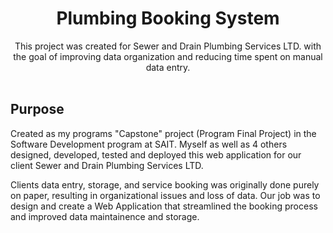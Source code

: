 <h1 align="center"> Plumbing Booking System </h1> 

<div align="center">This project was created for Sewer and Drain Plumbing Services LTD. with the goal of improving data organization and reducing time spent on manual data entry. </div>
<br/>

## Purpose
Created as my programs "Capstone" project (Program Final Project) in the Software Development program at SAIT. Myself as well as 4 others designed, developed, tested and deployed this web application for our client Sewer and Drain Plumbing Services LTD. 

Clients data entry, storage, and service booking was originally done purely on paper, resulting in organizational issues and loss of data. Our job was to design and create a Web Application that streamlined the booking process and improved data maintainence and storage. 

